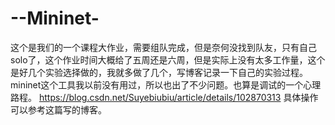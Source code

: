 # --Mininet-
这个是我们的一个课程大作业，需要组队完成，但是奈何没找到队友，只有自己solo了，这个作业时间大概给了五周还是六周，但是实际上没有太多工作量，这个是好几个实验选择做的，我就多做了几个，写博客记录一下自己的实验过程。mininet这个工具我以前没有用过，所以也出了不少问题。也算是调试的一个心理路程。 
https://blog.csdn.net/Suyebiubiu/article/details/102870313
具体操作可以参考这篇写的博客。

